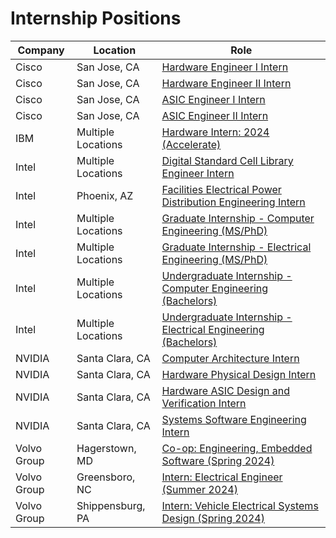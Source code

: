 # Internship Positions

| Company | Location | Role |
| --- | --- | --- |
| Cisco | San Jose, CA | [Hardware Engineer I Intern](https://jobs.cisco.com/jobs/ProjectDetail/Hardware-Engineer-I-Intern-United-States/1405266) |
| Cisco | San Jose, CA | [Hardware Engineer II Intern](https://jobs.cisco.com/jobs/ProjectDetail/Hardware-Engineer-II-Intern-United-States/1405335) |
| Cisco | San Jose, CA | [ASIC Engineer I Intern](https://jobs.cisco.com/jobs/ProjectDetail/ASIC-Engineer-I-Intern-United-States/1405421) |
| Cisco | San Jose, CA | [ASIC Engineer II Intern](https://jobs.cisco.com/jobs/ProjectDetail/ASIC-Engineer-II-Intern-United-States/1405422) |
| IBM | Multiple Locations | [Hardware Intern: 2024 (Accelerate)](https://careers.ibm.com/job/18873621/hardware-intern-2024-accelerate-remote/) |
| Intel | Multiple Locations | [Digital Standard Cell Library Engineer Intern](https://intel.wd1.myworkdayjobs.com/en-US/External/job/US-California-Santa-Clara/Digital-Standard-Cell-Library-Engineer-Intern_JR0246054) |
| Intel | Phoenix, AZ | [Facilities Electrical Power Distribution Engineering Intern](https://intel.wd1.myworkdayjobs.com/en-US/External/job/US-Arizona-Phoenix/Facilities-Electrical-Power-Distribution-Engineering-Intern_JR0247078) |
| Intel | Multiple Locations | [Graduate Internship - Computer Engineering (MS/PhD)](https://intel.wd1.myworkdayjobs.com/en-US/External/job/US-Arizona-Phoenix/Graduate-Internship---Computer-Engineering--MS-PhD-_JR0245528) |
| Intel | Multiple Locations | [Graduate Internship - Electrical Engineering (MS/PhD)](https://intel.wd1.myworkdayjobs.com/en-US/External/job/US-Arizona-Phoenix/Graduate-Internship---Electrical-Engineering--MS-PhD-_JR0245522) |
| Intel | Multiple Locations | [Undergraduate Internship - Computer Engineering (Bachelors)](https://intel.wd1.myworkdayjobs.com/en-US/External/job/US-Arizona-Phoenix/Undergraduate-Internship---Computer-Engineering--Bachelors-_JR0245527) |
| Intel | Multiple Locations | [Undergraduate Internship - Electrical Engineering (Bachelors)](https://intel.wd1.myworkdayjobs.com/en-US/External/job/US-Arizona-Phoenix/Undergraduate-Internship---Electrical-Engineering--Bachelors-_JR0245521) |
| NVIDIA | Santa Clara, CA | [Computer Architecture Intern](https://nvidia.wd5.myworkdayjobs.com/en-US/NVIDIAExternalCareerSite/job/US-CA-Santa-Clara/NVIDIA-2024-Internships--Computer-Architecture-Intern_JR1970235-1?workerSubType=0c40f6bd1d8f10adf6dae42e46d44a17&workerSubType=ab40a98049581037a3ada55b087049b7) |
| NVIDIA | Santa Clara, CA | [Hardware Physical Design Intern](https://nvidia.wd5.myworkdayjobs.com/en-US/NVIDIAExternalCareerSite/job/US-CA-Santa-Clara/NVIDIA-2024-Internships--Hardware-Physical-Design-Intern_JR1970079?workerSubType=0c40f6bd1d8f10adf6dae42e46d44a17&workerSubType=ab40a98049581037a3ada55b087049b7) |
| NVIDIA | Santa Clara, CA | [Hardware ASIC Design and Verification Intern](https://nvidia.wd5.myworkdayjobs.com/en-US/NVIDIAExternalCareerSite/job/US-CA-Santa-Clara/NVIDIA-2024-Internships--Hardware-ASIC-Design-and-Verification-Intern_JR1970064-1?workerSubType=0c40f6bd1d8f10adf6dae42e46d44a17&workerSubType=ab40a98049581037a3ada55b087049b7) |
| NVIDIA | Santa Clara, CA | [Systems Software Engineering Intern](https://nvidia.wd5.myworkdayjobs.com/en-US/NVIDIAExternalCareerSite/job/US-CA-Santa-Clara/NVIDIA-2024-Internships--Systems-Software-Engineering-Intern_JR1970233?workerSubType=0c40f6bd1d8f10adf6dae42e46d44a17&workerSubType=ab40a98049581037a3ada55b087049b7) |
| Volvo Group | Hagerstown, MD | [Co-op: Engineering, Embedded Software (Spring 2024)](https://www.volvogroup.com/en/careers/job-openings/141119BR.html) |
| Volvo Group | Greensboro, NC | [Intern: Electrical Engineer (Summer 2024)](https://www.volvogroup.com/en/careers/job-openings/143568BR.html) |
| Volvo Group | Shippensburg, PA | [Intern: Vehicle Electrical Systems Design (Spring 2024)](https://www.volvogroup.com/en/careers/job-openings/143519BR.html) |
